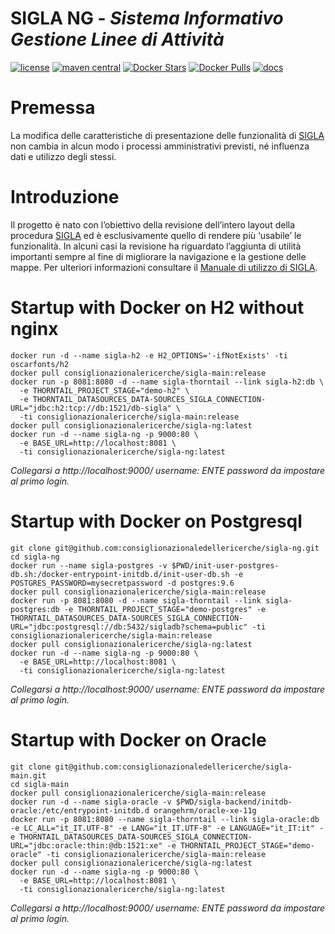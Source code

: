# SIGLA NG - _Sistema Informativo Gestione Linee di Attività_

[![license](https://img.shields.io/badge/License-AGPL%20v3-blue.svg)](LICENSE)
[![maven central](https://img.shields.io/maven-central/v/it.cnr.si.sigla/sigla-ng.svg?style=flat)](https://mvnrepository.com/artifact/it.cnr.si.sigla/sigla-ng)
[![Docker Stars](https://img.shields.io/docker/stars/consiglionazionalericerche/sigla-ng.svg)](https://hub.docker.com/r/consiglionazionalericerche/sigla-ng/)
[![Docker Pulls](https://img.shields.io/docker/pulls/consiglionazionalericerche/sigla-ng.svg)](https://hub.docker.com/r/consiglionazionalericerche/sigla-ng/)
[![docs](https://img.shields.io/travis/consiglionazionaledellericerche/sigla-main.svg?label=docs)](https://consiglionazionaledellericerche.github.io/sigla-main)

# Premessa

La modifica delle caratteristiche di presentazione delle funzionalità di [SIGLA](https://github.com/consiglionazionaledellericerche/sigla-main) 
non cambia in alcun modo i processi amministrativi previsti, né influenza dati e utilizzo degli stessi.

# Introduzione

Il progetto è nato con l’obiettivo della revisione dell’intero layout della procedura [SIGLA](https://github.com/consiglionazionaledellericerche/sigla-main) 
ed è esclusivamente quello di rendere più ‘usabile’ le funzionalità. In alcuni casi la revisione ha riguardato l’aggiunta di utilità importanti sempre al fine di migliorare la navigazione e la gestione delle mappe.
Per ulteriori informazioni consultare il [Manuale di utilizzo di SIGLA](https://consiglionazionaledellericerche.github.io/sigla-main/nuovo_layout.html).             

# Startup with Docker on H2 without nginx
```shell script
docker run -d --name sigla-h2 -e H2_OPTIONS='-ifNotExists' -ti oscarfonts/h2
docker pull consiglionazionalericerche/sigla-main:release
docker run -p 8081:8080 -d --name sigla-thorntail --link sigla-h2:db \
  -e THORNTAIL_PROJECT_STAGE="demo-h2" \
  -e THORNTAIL_DATASOURCES_DATA-SOURCES_SIGLA_CONNECTION-URL="jdbc:h2:tcp://db:1521/db-sigla" \
  -ti consiglionazionalericerche/sigla-main:release
docker pull consiglionazionalericerche/sigla-ng:latest
docker run -d --name sigla-ng -p 9000:80 \
  -e BASE_URL=http://localhost:8081 \
  -ti consiglionazionalericerche/sigla-ng:latest
```
_Collegarsi a http://localhost:9000/ username: ENTE password da impostare al primo login._

# Startup with Docker on Postgresql
```shell script
git clone git@github.com:consiglionazionaledellericerche/sigla-ng.git
cd sigla-ng
docker run --name sigla-postgres -v $PWD/init-user-postgres-db.sh:/docker-entrypoint-initdb.d/init-user-db.sh -e POSTGRES_PASSWORD=mysecretpassword -d postgres:9.6
docker pull consiglionazionalericerche/sigla-main:release
docker run -p 8081:8080 -d --name sigla-thorntail --link sigla-postgres:db -e THORNTAIL_PROJECT_STAGE="demo-postgres" -e THORNTAIL_DATASOURCES_DATA-SOURCES_SIGLA_CONNECTION-URL="jdbc:postgresql://db:5432/sigladb?schema=public" -ti consiglionazionalericerche/sigla-main:release
docker pull consiglionazionalericerche/sigla-ng:latest
docker run -d --name sigla-ng -p 9000:80 \
  -e BASE_URL=http://localhost:8081 \
  -ti consiglionazionalericerche/sigla-ng:latest
```
_Collegarsi a http://localhost:9000/ username: ENTE password da impostare al primo login._

# Startup with Docker on Oracle
```shell script
git clone git@github.com:consiglionazionaledellericerche/sigla-main.git
cd sigla-main
docker pull consiglionazionalericerche/sigla-main:release
docker run -d --name sigla-oracle -v $PWD/sigla-backend/initdb-oracle:/etc/entrypoint-initdb.d orangehrm/oracle-xe-11g
docker run -p 8081:8080 --name sigla-thorntail --link sigla-oracle:db -e LC_ALL="it_IT.UTF-8" -e LANG="it_IT.UTF-8" -e LANGUAGE="it_IT:it" -e THORNTAIL_DATASOURCES_DATA-SOURCES_SIGLA_CONNECTION-URL="jdbc:oracle:thin:@db:1521:xe" -e THORNTAIL_PROJECT_STAGE="demo-oracle" -ti consiglionazionalericerche/sigla-main:release
docker pull consiglionazionalericerche/sigla-ng:latest
docker run -d --name sigla-ng -p 9000:80 \
  -e BASE_URL=http://localhost:8081 \
  -ti consiglionazionalericerche/sigla-ng:latest
```
_Collegarsi a http://localhost:9000/ username: ENTE password da impostare al primo login._

